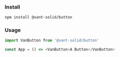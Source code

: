 ### Install

```sh
npm install @vant-solid/button
```

### Usage

```js
import VanButton from '@vant-solid/button'

const App = () => <VanButton>A Button</VanButton>
```